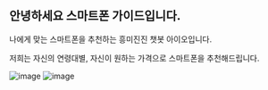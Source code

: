 ## 안녕하세요 스마트폰 가이드입니다.

나에게 맞는 스마트폰을 추천하는 흥미진진 챗봇 아이오입니다.

저희는 자신의 연령대별, 자신이 원하는 가격으로 스마트폰을 추천해드립니다.

![image](https://user-images.githubusercontent.com/88129735/132936005-45df616b-1c85-474d-9a1f-cb294df5dc5d.jpeg)
![image](![iphone-12-lineup-wide-scaled](https://user-images.githubusercontent.com/88129735/132936172-11865132-45dd-405a-ac8d-f57c4dcaa483.jpg))

